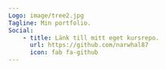 ```yaml
---
Logo: image/tree2.jpg
Tagline: Min portfolio.
Social:
    - title: Länk till mitt eget kursrepo.
      url: https://github.com/narwhal87
      icon: fab fa-github
---
```


